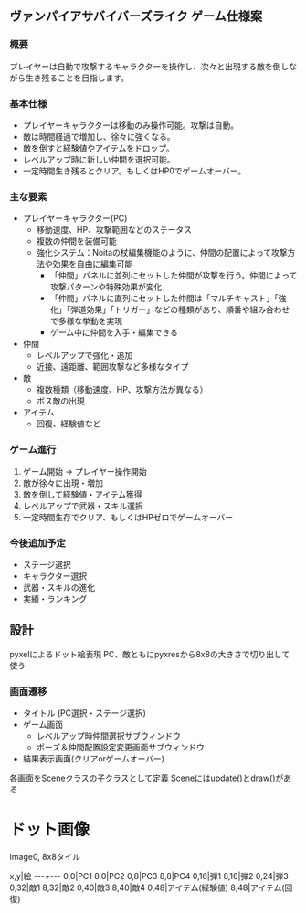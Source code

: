 
## ヴァンパイアサバイバーズライク ゲーム仕様案

### 概要
プレイヤーは自動で攻撃するキャラクターを操作し、次々と出現する敵を倒しながら生き残ることを目指します。

### 基本仕様
- プレイヤーキャラクターは移動のみ操作可能。攻撃は自動。
- 敵は時間経過で増加し、徐々に強くなる。
- 敵を倒すと経験値やアイテムをドロップ。
- レベルアップ時に新しい仲間を選択可能。
- 一定時間生き残るとクリア。もしくはHP0でゲームオーバー。

### 主な要素
- プレイヤーキャラクター(PC)
	- 移動速度、HP、攻撃範囲などのステータス
	- 複数の仲間を装備可能
	- 強化システム：Noitaの杖編集機能のように、仲間の配置によって攻撃方法や効果を自由に編集可能
		- 「仲間」パネルに並列にセットした仲間が攻撃を行う。仲間によって攻撃パターンや特殊効果が変化
		- 「仲間」パネルに直列にセットした仲間は「マルチキャスト」「強化」「弾道効果」「トリガー」などの種類があり、順番や組み合わせで多様な挙動を実現
		- ゲーム中に仲間を入手・編集できる
- 仲間
	- レベルアップで強化・追加
	- 近接、遠距離、範囲攻撃など多様なタイプ
- 敵
	- 複数種類（移動速度、HP、攻撃方法が異なる）
	- ボス敵の出現
- アイテム
	- 回復、経験値など

### ゲーム進行
1. ゲーム開始 → プレイヤー操作開始
2. 敵が徐々に出現・増加
3. 敵を倒して経験値・アイテム獲得
4. レベルアップで武器・スキル選択
5. 一定時間生存でクリア、もしくはHPゼロでゲームオーバー

### 今後追加予定
- ステージ選択
- キャラクター選択
- 武器・スキルの進化
- 実績・ランキング

## 設計

pyxelによるドット絵表現
PC、敵ともにpyxresから8x8の大きさで切り出して使う

### 画面遷移

* タイトル (PC選択・ステージ選択)
* ゲーム画面
  * レベルアップ時仲間選択サブウィンドウ
  * ポーズ＆仲間配置設定変更画面サブウィンドウ
* 結果表示画面(クリアorゲームオーバー)

各画面をSceneクラスの子クラスとして定義
Sceneにはupdate()とdraw()がある

# ドット画像

Image0, 8x8タイル

x,y|絵
---+---
0,0|PC1
8,0|PC2
0,8|PC3
8,8|PC4
0,16|弾1
8,16|弾2
0,24|弾3
0,32|敵1
8,32|敵2
0,40|敵3
8,40|敵4
0,48|アイテム(経験値)
8,48|アイテム(回復)